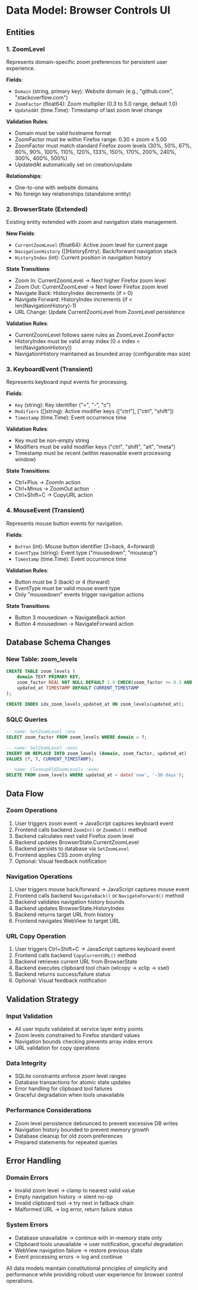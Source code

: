 # Data Model: Browser Controls UI

## Entities

### 1. ZoomLevel
Represents domain-specific zoom preferences for persistent user experience.

**Fields**:
- `Domain` (string, primary key): Website domain (e.g., "github.com", "stackoverflow.com")
- `ZoomFactor` (float64): Zoom multiplier (0.3 to 5.0 range, default 1.0)
- `UpdatedAt` (time.Time): Timestamp of last zoom level change

**Validation Rules**:
- Domain must be valid hostname format
- ZoomFactor must be within Firefox range: 0.30 ≤ zoom ≤ 5.00
- ZoomFactor must match standard Firefox zoom levels (30%, 50%, 67%, 80%, 90%, 100%, 110%, 120%, 133%, 150%, 170%, 200%, 240%, 300%, 400%, 500%)
- UpdatedAt automatically set on creation/update

**Relationships**:
- One-to-one with website domains
- No foreign key relationships (standalone entity)

### 2. BrowserState (Extended)
Existing entity extended with zoom and navigation state management.

**New Fields**:
- `CurrentZoomLevel` (float64): Active zoom level for current page
- `NavigationHistory` ([]HistoryEntry): Back/forward navigation stack
- `HistoryIndex` (int): Current position in navigation history

**State Transitions**:
- Zoom In: CurrentZoomLevel → Next higher Firefox zoom level
- Zoom Out: CurrentZoomLevel → Next lower Firefox zoom level  
- Navigate Back: HistoryIndex decrements (if > 0)
- Navigate Forward: HistoryIndex increments (if < len(NavigationHistory)-1)
- URL Change: Update CurrentZoomLevel from ZoomLevel persistence

**Validation Rules**:
- CurrentZoomLevel follows same rules as ZoomLevel.ZoomFactor
- HistoryIndex must be valid array index (0 ≤ index < len(NavigationHistory))
- NavigationHistory maintained as bounded array (configurable max size)

### 3. KeyboardEvent (Transient)
Represents keyboard input events for processing.

**Fields**:
- `Key` (string): Key identifier ("=", "-", "c")
- `Modifiers` ([]string): Active modifier keys (["ctrl"], ["ctrl", "shift"])
- `Timestamp` (time.Time): Event occurrence time

**Validation Rules**:
- Key must be non-empty string
- Modifiers must be valid modifier keys ("ctrl", "shift", "alt", "meta")
- Timestamp must be recent (within reasonable event processing window)

**State Transitions**:
- Ctrl+Plus → ZoomIn action
- Ctrl+Minus → ZoomOut action  
- Ctrl+Shift+C → CopyURL action

### 4. MouseEvent (Transient)
Represents mouse button events for navigation.

**Fields**:
- `Button` (int): Mouse button identifier (3=back, 4=forward)
- `EventType` (string): Event type ("mousedown", "mouseup")
- `Timestamp` (time.Time): Event occurrence time

**Validation Rules**:
- Button must be 3 (back) or 4 (forward)
- EventType must be valid mouse event type
- Only "mousedown" events trigger navigation actions

**State Transitions**:
- Button 3 mousedown → NavigateBack action
- Button 4 mousedown → NavigateForward action

## Database Schema Changes

### New Table: zoom_levels
```sql
CREATE TABLE zoom_levels (
    domain TEXT PRIMARY KEY,
    zoom_factor REAL NOT NULL DEFAULT 1.0 CHECK(zoom_factor >= 0.3 AND zoom_factor <= 5.0),
    updated_at TIMESTAMP DEFAULT CURRENT_TIMESTAMP
);

CREATE INDEX idx_zoom_levels_updated_at ON zoom_levels(updated_at);
```

### SQLC Queries
```sql
-- name: GetZoomLevel :one
SELECT zoom_factor FROM zoom_levels WHERE domain = ?;

-- name: SetZoomLevel :exec
INSERT OR REPLACE INTO zoom_levels (domain, zoom_factor, updated_at)
VALUES (?, ?, CURRENT_TIMESTAMP);

-- name: CleanupOldZoomLevels :exec
DELETE FROM zoom_levels WHERE updated_at < date('now', '-30 days');
```

## Data Flow

### Zoom Operations
1. User triggers zoom event → JavaScript captures keyboard event
2. Frontend calls backend `ZoomIn()` or `ZoomOut()` method
3. Backend calculates next valid Firefox zoom level
4. Backend updates BrowserState.CurrentZoomLevel
5. Backend persists to database via `SetZoomLevel`
6. Frontend applies CSS zoom styling
7. Optional: Visual feedback notification

### Navigation Operations  
1. User triggers mouse back/forward → JavaScript captures mouse event
2. Frontend calls backend `NavigateBack()` or `NavigateForward()` method
3. Backend validates navigation history bounds
4. Backend updates BrowserState.HistoryIndex
5. Backend returns target URL from history
6. Frontend navigates WebView to target URL

### URL Copy Operation
1. User triggers Ctrl+Shift+C → JavaScript captures keyboard event
2. Frontend calls backend `CopyCurrentURL()` method  
3. Backend retrieves current URL from BrowserState
4. Backend executes clipboard tool chain (wlcopy → xclip → xsel)
5. Backend returns success/failure status
6. Optional: Visual feedback notification

## Validation Strategy

### Input Validation
- All user inputs validated at service layer entry points
- Zoom levels constrained to Firefox standard values
- Navigation bounds checking prevents array index errors
- URL validation for copy operations

### Data Integrity
- SQLite constraints enforce zoom level ranges
- Database transactions for atomic state updates
- Error handling for clipboard tool failures
- Graceful degradation when tools unavailable

### Performance Considerations
- Zoom level persistence debounced to prevent excessive DB writes
- Navigation history bounded to prevent memory growth
- Database cleanup for old zoom preferences
- Prepared statements for repeated queries

## Error Handling

### Domain Errors
- Invalid zoom level → clamp to nearest valid value
- Empty navigation history → silent no-op
- Invalid clipboard tool → try next in fallback chain
- Malformed URL → log error, return failure status

### System Errors
- Database unavailable → continue with in-memory state only
- Clipboard tools unavailable → user notification, graceful degradation
- WebView navigation failure → restore previous state
- Event processing errors → log and continue

All data models maintain constitutional principles of simplicity and performance while providing robust user experience for browser control operations.
